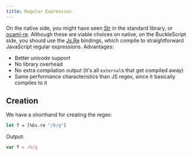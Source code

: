 ```yaml
---
title: Regular Expression
---
```


On the native side, you might have seen [Str](https://reasonml.github.io/api/Str.html) in the standard library, or [ocaml-re](https://github.com/ocaml/ocaml-re). Although these are viable choices on native, on the BuckleScript side, you should use the [Js.Re](https://bucklescript.github.io/bucklescript/api/Js.Re.html) bindings, which compile to straightforward JavaScript regular expressions. Advantages:

- Better unicode support
- No library overhead
- No extra compilation output (it's all `external`s that get compiled away)
- Same performance characteristics than JS regex, since it basically compiles to it

## Creation

We have a shorthand for creating the regex:

```ocaml
let f = [%bs.re "/b/g"]
```

Output:

```js
var f = /b/g
```
